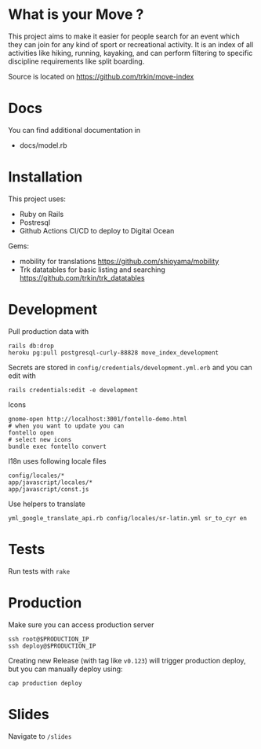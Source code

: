 # What is your Move ?

This project aims to make it easier for people search for an event which they
can join for any kind of sport or recreational activity. It is an index of all
activities like hiking, running, kayaking, and can perform filtering to specific
discipline requirements like split boarding.

Source is located on https://github.com/trkin/move-index

# Docs

You can find additional documentation in

* docs/model.rb

# Installation

This project uses:

* Ruby on Rails
* Postresql
* Github Actions CI/CD to deploy to Digital Ocean

Gems:

* mobility for translations https://github.com/shioyama/mobility
* Trk datatables for basic listing and searching
  https://github.com/trkin/trk_datatables

# Development

Pull production data with
```
rails db:drop
heroku pg:pull postgresql-curly-88828 move_index_development
```

Secrets are stored in `config/credentials/development.yml.erb` and you can edit
with

```
rails credentials:edit -e development
```

Icons

```
gnome-open http://localhost:3001/fontello-demo.html
# when you want to update you can
fontello open
# select new icons
bundle exec fontello convert
```

I18n uses following locale files

```
config/locales/*
app/javascript/locales/*
app/javascript/const.js
```

Use helpers to translate
```
yml_google_translate_api.rb config/locales/sr-latin.yml sr_to_cyr en
```

# Tests

Run tests with `rake`

# Production

Make sure you can access production server
```
ssh root@$PRODUCTION_IP
ssh deploy@$PRODUCTION_IP
```

Creating new Release (with tag like `v0.123`) will trigger production deploy,
but you can manually deploy using:

```
cap production deploy
```

# Slides

Navigate to `/slides`
